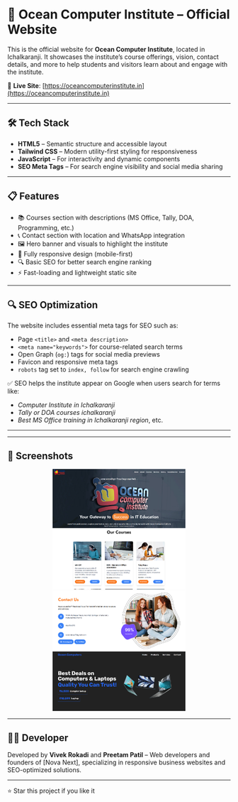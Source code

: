 # 🌊 Ocean Computer Institute – Official Website

This is the official website for **Ocean Computer Institute**, located in Ichalkaranji. It showcases the institute’s course offerings, vision, contact details, and more to help students and visitors learn about and engage with the institute.

🔗 **Live Site**: [https://oceancomputerinstitute.in](https://oceancomputerinstitute.in)

---

## 🛠️ Tech Stack

- **HTML5** – Semantic structure and accessible layout
- **Tailwind CSS** – Modern utility-first styling for responsiveness
- **JavaScript** – For interactivity and dynamic components
- **SEO Meta Tags** – For search engine visibility and social media sharing

---

## 📋 Features

- 📚 Courses section with descriptions (MS Office, Tally, DOA, Programming, etc.)
- 📞 Contact section with location and WhatsApp integration
- 🖼️ Hero banner and visuals to highlight the institute
- 📱 Fully responsive design (mobile-first)
- 🔍 Basic SEO for better search engine ranking
- ⚡ Fast-loading and lightweight static site

---

## 🔍 SEO Optimization

The website includes essential meta tags for SEO such as:

- Page `<title>` and `<meta description>`
- `<meta name="keywords">` for course-related search terms
- Open Graph (`og:`) tags for social media previews
- Favicon and responsive meta tags
- `robots` tag set to `index, follow` for search engine crawling

✅ SEO helps the institute appear on Google when users search for terms like:
- *Computer Institute in Ichalkaranji*
- *Tally or DOA courses ichalkaranji*
- *Best MS Office training in Ichalkaranji region*, etc.

---


---

## 📸 Screenshots

<p align="center">
  <img src="./images/screenshots/home.png" width="300"/>
  <img src="./images/screenshots/courses.png" width="300"/>
  <img src="./images/screenshots/contact.png" width="300"/>
  <img src="./images/screenshots/sales.png" width="300"/>
</p>




---

## 🙋‍♂️ Developer

Developed by **Vivek Rokadi** and **Preetam Patil** – Web developers and founders of [Nova Next], specializing in responsive business websites and SEO-optimized solutions.

---

⭐ Star this project if you like it
